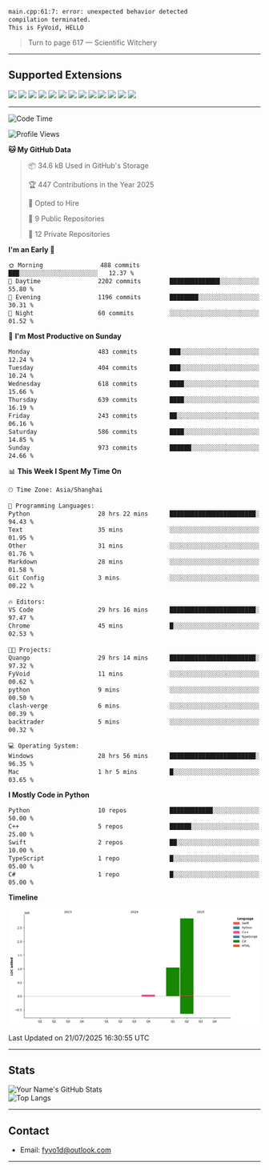 ```
main.cpp:61:7: error: unexpected behavior detected
compilation terminated.
This is FyVoid, HELLO
```

> Turn to page 617 — Scientific Witchery

---

## Supported Extensions

<p align="left">
  <img src="https://cdn.jsdelivr.net/gh/devicons/devicon/icons/cplusplus/cplusplus-original.svg" height="40" />
  <img src="https://cdn.jsdelivr.net/gh/devicons/devicon/icons/csharp/csharp-original.svg" height="40" />
  <img src="https://cdn.jsdelivr.net/gh/devicons/devicon/icons/python/python-original.svg" height="40" />
  <img src="https://cdn.jsdelivr.net/gh/devicons/devicon/icons/swift/swift-original.svg" height="40" />
  <img src="https://cdn.jsdelivr.net/gh/devicons/devicon/icons/git/git-original.svg" height="40" />
  <img src="https://cdn.jsdelivr.net/gh/devicons/devicon/icons/docker/docker-original.svg" height="40" />
  <img src="https://cdn.jsdelivr.net/gh/devicons/devicon/icons/vscode/vscode-original.svg" height="40" />
  <img src="https://www.vulkan.org/user/themes/vulkan/images/logo/vulkan-logo.svg" height="40" />
  <img src="https://cdn.jsdelivr.net/gh/devicons/devicon/icons/opengl/opengl-original.svg" height="40" />
  <img src="https://cdn.jsdelivr.net/gh/devicons/devicon/icons/pytorch/pytorch-original.svg" height="40" />
  <img src="https://cdn.jsdelivr.net/gh/devicons/devicon/icons/unity/unity-original.svg" height="40" />
  <img src="https://cdn.jsdelivr.net/gh/devicons/devicon/icons/unrealengine/unrealengine-original.svg" height="40" />
  <img src="https://cdn.jsdelivr.net/gh/devicons/devicon/icons/cmake/cmake-original.svg" height="40" />
</p>


---

<!--START_SECTION:waka-->
![Code Time](http://img.shields.io/badge/Code%20Time-262%20hrs%2023%20mins-blue)

![Profile Views](http://img.shields.io/badge/Profile%20Views-0-blue)

**🐱 My GitHub Data** 

> 📦 34.6 kB Used in GitHub's Storage 
 > 
> 🏆 447 Contributions in the Year 2025
 > 
> 💼 Opted to Hire
 > 
> 📜 9 Public Repositories 
 > 
> 🔑 12 Private Repositories 
 > 
**I'm an Early 🐤** 

```text
🌞 Morning                488 commits         ███░░░░░░░░░░░░░░░░░░░░░░   12.37 % 
🌆 Daytime                2202 commits        ██████████████░░░░░░░░░░░   55.80 % 
🌃 Evening                1196 commits        ████████░░░░░░░░░░░░░░░░░   30.31 % 
🌙 Night                  60 commits          ░░░░░░░░░░░░░░░░░░░░░░░░░   01.52 % 
```
📅 **I'm Most Productive on Sunday** 

```text
Monday                   483 commits         ███░░░░░░░░░░░░░░░░░░░░░░   12.24 % 
Tuesday                  404 commits         ███░░░░░░░░░░░░░░░░░░░░░░   10.24 % 
Wednesday                618 commits         ████░░░░░░░░░░░░░░░░░░░░░   15.66 % 
Thursday                 639 commits         ████░░░░░░░░░░░░░░░░░░░░░   16.19 % 
Friday                   243 commits         ██░░░░░░░░░░░░░░░░░░░░░░░   06.16 % 
Saturday                 586 commits         ████░░░░░░░░░░░░░░░░░░░░░   14.85 % 
Sunday                   973 commits         ██████░░░░░░░░░░░░░░░░░░░   24.66 % 
```


📊 **This Week I Spent My Time On** 

```text
🕑︎ Time Zone: Asia/Shanghai

💬 Programming Languages: 
Python                   28 hrs 22 mins      ████████████████████████░   94.43 % 
Text                     35 mins             ░░░░░░░░░░░░░░░░░░░░░░░░░   01.95 % 
Other                    31 mins             ░░░░░░░░░░░░░░░░░░░░░░░░░   01.76 % 
Markdown                 28 mins             ░░░░░░░░░░░░░░░░░░░░░░░░░   01.58 % 
Git Config               3 mins              ░░░░░░░░░░░░░░░░░░░░░░░░░   00.22 % 

🔥 Editors: 
VS Code                  29 hrs 16 mins      ████████████████████████░   97.47 % 
Chrome                   45 mins             █░░░░░░░░░░░░░░░░░░░░░░░░   02.53 % 

🐱‍💻 Projects: 
Quango                   29 hrs 14 mins      ████████████████████████░   97.32 % 
FyVoid                   11 mins             ░░░░░░░░░░░░░░░░░░░░░░░░░   00.62 % 
python                   9 mins              ░░░░░░░░░░░░░░░░░░░░░░░░░   00.50 % 
clash-verge              6 mins              ░░░░░░░░░░░░░░░░░░░░░░░░░   00.39 % 
backtrader               5 mins              ░░░░░░░░░░░░░░░░░░░░░░░░░   00.32 % 

💻 Operating System: 
Windows                  28 hrs 56 mins      ████████████████████████░   96.35 % 
Mac                      1 hr 5 mins         █░░░░░░░░░░░░░░░░░░░░░░░░   03.65 % 
```

**I Mostly Code in Python** 

```text
Python                   10 repos            ████████████░░░░░░░░░░░░░   50.00 % 
C++                      5 repos             ██████░░░░░░░░░░░░░░░░░░░   25.00 % 
Swift                    2 repos             ██░░░░░░░░░░░░░░░░░░░░░░░   10.00 % 
TypeScript               1 repo              █░░░░░░░░░░░░░░░░░░░░░░░░   05.00 % 
C#                       1 repo              █░░░░░░░░░░░░░░░░░░░░░░░░   05.00 % 
```



**Timeline**

![Lines of Code chart](https://raw.githubusercontent.com/FyVoid/FyVoid/main/assets/bar_graph.png)


 Last Updated on 21/07/2025 16:30:55 UTC
<!--END_SECTION:waka-->

---

## Stats

![Your Name's GitHub Stats](https://github-readme-stats.vercel.app/api?username=fyvoid&show_icons=true&theme=tokyonight)  
![Top Langs](https://github-readme-stats.vercel.app/api/top-langs/?username=fyvoid&layout=compact&theme=tokyonight)

---

## Contact

- Email: [fyvo1d@outlook.com](fyvo1d@outlook.com)  

---


